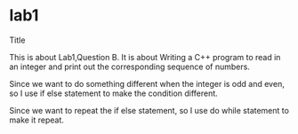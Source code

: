 # lab1
Title

This is about Lab1,Question B.
It is about Writing a C++ program to read in an integer and print out the corresponding sequence of numbers.

Since we want to do something different when the integer is odd and even,
so I use if else statement to make the condition different.

Since we want to repeat the if else statement,
so I use do while statement to make it repeat.
